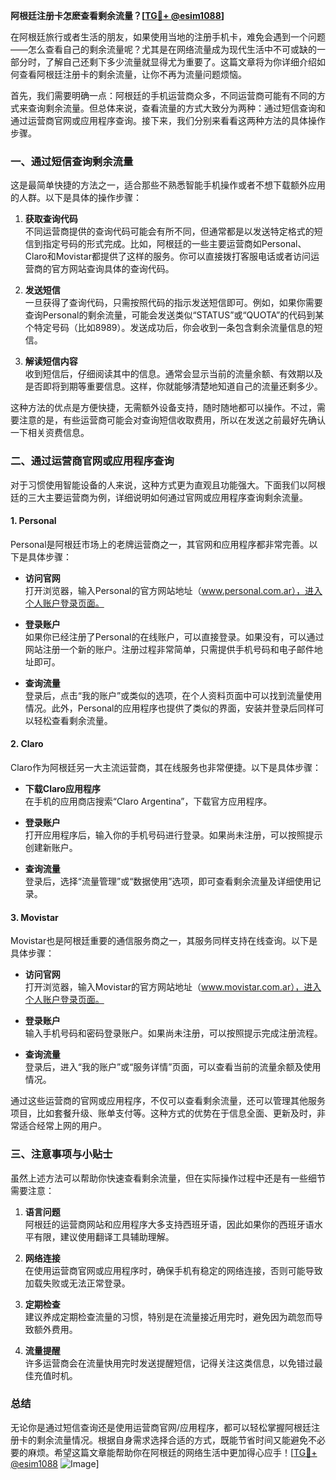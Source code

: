 **阿根廷注册卡怎麽查看剩余流量？[[TG💪+ @esim1088](https://t.me/s/esim1088)]**

在阿根廷旅行或者生活的朋友，如果使用当地的注册手机卡，难免会遇到一个问题——怎么查看自己的剩余流量呢？尤其是在网络流量成为现代生活中不可或缺的一部分时，了解自己还剩下多少流量就显得尤为重要了。这篇文章将为你详细介绍如何查看阿根廷注册卡的剩余流量，让你不再为流量问题烦恼。

首先，我们需要明确一点：阿根廷的手机运营商众多，不同运营商可能有不同的方式来查询剩余流量。但总体来说，查看流量的方式大致分为两种：通过短信查询和通过运营商官网或应用程序查询。接下来，我们分别来看看这两种方法的具体操作步骤。

### **一、通过短信查询剩余流量**

这是最简单快捷的方法之一，适合那些不熟悉智能手机操作或者不想下载额外应用的人群。以下是具体的操作步骤：

1. **获取查询代码**  
   不同运营商提供的查询代码可能会有所不同，但通常都是以发送特定格式的短信到指定号码的形式完成。比如，阿根廷的一些主要运营商如Personal、Claro和Movistar都提供了这样的服务。你可以直接拨打客服电话或者访问运营商的官方网站查询具体的查询代码。

2. **发送短信**  
   一旦获得了查询代码，只需按照代码的指示发送短信即可。例如，如果你需要查询Personal的剩余流量，可能会发送类似“STATUS”或“QUOTA”的代码到某个特定号码（比如8989）。发送成功后，你会收到一条包含剩余流量信息的短信。

3. **解读短信内容**  
   收到短信后，仔细阅读其中的信息。通常会显示当前的流量余额、有效期以及是否即将到期等重要信息。这样，你就能够清楚地知道自己的流量还剩多少。

这种方法的优点是方便快捷，无需额外设备支持，随时随地都可以操作。不过，需要注意的是，有些运营商可能会对查询短信收取费用，所以在发送之前最好先确认一下相关资费信息。

### **二、通过运营商官网或应用程序查询**

对于习惯使用智能设备的人来说，这种方式更为直观且功能强大。下面我们以阿根廷的三大主要运营商为例，详细说明如何通过官网或应用程序查询剩余流量。

#### **1. Personal**
Personal是阿根廷市场上的老牌运营商之一，其官网和应用程序都非常完善。以下是具体步骤：

- **访问官网**  
  打开浏览器，输入Personal的官方网站地址（www.personal.com.ar），进入个人账户登录页面。
  
- **登录账户**  
  如果你已经注册了Personal的在线账户，可以直接登录。如果没有，可以通过网站注册一个新的账户。注册过程非常简单，只需提供手机号码和电子邮件地址即可。

- **查询流量**  
  登录后，点击“我的账户”或类似的选项，在个人资料页面中可以找到流量使用情况。此外，Personal的应用程序也提供了类似的界面，安装并登录后同样可以轻松查看剩余流量。

#### **2. Claro**
Claro作为阿根廷另一大主流运营商，其在线服务也非常便捷。以下是具体步骤：

- **下载Claro应用程序**  
  在手机的应用商店搜索“Claro Argentina”，下载官方应用程序。

- **登录账户**  
  打开应用程序后，输入你的手机号码进行登录。如果尚未注册，可以按照提示创建新账户。

- **查询流量**  
  登录后，选择“流量管理”或“数据使用”选项，即可查看剩余流量及详细使用记录。

#### **3. Movistar**
Movistar也是阿根廷重要的通信服务商之一，其服务同样支持在线查询。以下是具体步骤：

- **访问官网**  
  打开浏览器，输入Movistar的官方网站地址（www.movistar.com.ar），进入个人账户登录页面。

- **登录账户**  
  输入手机号码和密码登录账户。如果尚未注册，可以按照提示完成注册流程。

- **查询流量**  
  登录后，进入“我的账户”或“服务详情”页面，可以查看当前的流量余额及使用情况。

通过这些运营商的官网或应用程序，不仅可以查看剩余流量，还可以管理其他服务项目，比如套餐升级、账单支付等。这种方式的优势在于信息全面、更新及时，非常适合经常上网的用户。

### **三、注意事项与小贴士**

虽然上述方法可以帮助你快速查看剩余流量，但在实际操作过程中还是有一些细节需要注意：

1. **语言问题**  
   阿根廷的运营商网站和应用程序大多支持西班牙语，因此如果你的西班牙语水平有限，建议使用翻译工具辅助理解。

2. **网络连接**  
   在使用运营商官网或应用程序时，确保手机有稳定的网络连接，否则可能导致加载失败或无法正常登录。

3. **定期检查**  
   建议养成定期检查流量的习惯，特别是在流量接近用完时，避免因为疏忽而导致额外费用。

4. **流量提醒**  
   许多运营商会在流量快用完时发送提醒短信，记得关注这类信息，以免错过最佳充值时机。

### **总结**

无论你是通过短信查询还是使用运营商官网/应用程序，都可以轻松掌握阿根廷注册卡的剩余流量情况。根据自身需求选择合适的方式，既能节省时间又能避免不必要的麻烦。希望这篇文章能帮助你在阿根廷的网络生活中更加得心应手！[[TG💪+ @esim1088](https://t.me/s/esim1088) ![Image](https://i.postimg.cc/4NQfJmqS/Snipaste-2025-05-13-00-14-12.png)]